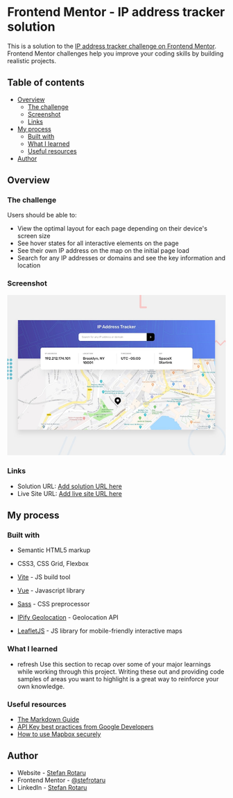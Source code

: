 # Frontend Mentor - IP address tracker solution

This is a solution to the [IP address tracker challenge on Frontend Mentor](https://www.frontendmentor.io/challenges/ip-address-tracker-I8-0yYAH0). Frontend Mentor challenges help you improve your coding skills by building realistic projects. 

## Table of contents

- [Overview](#overview)
  - [The challenge](#the-challenge)
  - [Screenshot](#screenshot)
  - [Links](#links)
- [My process](#my-process)
  - [Built with](#built-with)
  - [What I learned](#what-i-learned)
  - [Useful resources](#useful-resources)
- [Author](#author)

## Overview

### The challenge

Users should be able to:

- View the optimal layout for each page depending on their device's screen size
- See hover states for all interactive elements on the page
- See their own IP address on the map on the initial page load
- Search for any IP addresses or domains and see the key information and location

### Screenshot

![](./screenshot.jpg)

### Links

- Solution URL: [Add solution URL here](https://your-solution-url.com)
- Live Site URL: [Add live site URL here](https://your-live-site-url.com)

## My process

### Built with

- Semantic HTML5 markup
- CSS3, CSS Grid, Flexbox
- [Vite](https://vitejs.dev/) - JS build tool
- [Vue](https://vuejs.org/) - Javascript library
- [Sass](https://sass-lang.com/) - CSS preprocessor

- [IPify Geolocation](https://geo.ipify.org/) - Geolocation API
- [LeafletJS](https://leafletjs.com/) - JS library for mobile-friendly interactive maps

### What I learned

- refresh
Use this section to recap over some of your major learnings while working through this project. Writing these out and providing code samples of areas you want to highlight is a great way to reinforce your own knowledge.

### Useful resources

- [The Markdown Guide](https://www.markdownguide.org/)
- [API Key best practices from Google Developers](https://developers.google.com/maps/api-key-best-practices)
- [How to use Mapbox securely](https://docs.mapbox.com/help/troubleshooting/how-to-use-mapbox-securely/)

## Author

- Website - [Stefan Rotaru](https://stefanrotaru.eu)
- Frontend Mentor - [@stefrotaru](https://www.frontendmentor.io/profile/stefrotaru)
- LinkedIn - [Stefan Rotaru](https://www.linkedin.com/in/stefan-rotaru-792837229/)